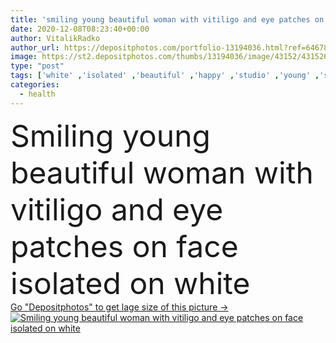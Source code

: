 ```yaml
---
title: 'smiling young beautiful woman with vitiligo and eye patches on face isolated on white'
date: 2020-12-08T08:23:40+00:00
author: VitalikRadko
author_url: https://depositphotos.com/portfolio-13194036.html?ref=64678756
image: https://st2.depositphotos.com/thumbs/13194036/image/43152/431526322/api_thumb_450.jpg?forcejpeg=true
type: "post"
tags: ['white' ,'isolated' ,'beautiful' ,'happy' ,'studio' ,'young' ,'smiling' ,'beauty' ,'cheerful' ,'caucasian' ,'health' ,'face' ,'care' ,'skin' ,'emotion' ,'eye' ,'woman' ,'cosmetic' ,'body' ,'treatment' ,'disease' ,'problem' ,'pigment' ,'positive' ,'dermatology' ,'melanin' ,'pigmentation' ,'patches' ,'vitiligo' ,'one person' ,'depigmentation' ,'face expression' ]
categories: 
  - health
---
```

<div aling="center">
            <font size="60"> Smiling young beautiful woman with vitiligo and eye patches on face isolated on white</font>   
</div>
<div>
    <a href='https://st2.depositphotos.com/thumbs/13194036/image/43152/431526322/api_thumb_450.jpg?forcejpeg=true?ref=64678756' target=_blank > Go "Depositphotos" to get lage size of this picture ->
        <img href='https://st2.depositphotos.com/thumbs/13194036/image/43152/431526322/api_thumb_450.jpg?forcejpeg=true?ref=64678756' src='https://st2.depositphotos.com/13194036/43152/i/950/depositphotos_431526322-stock-photo-smiling-young-beautiful-woman-vitiligo.jpg?forcejpeg=true' alt='Smiling young beautiful woman with vitiligo and eye patches on face isolated on white' >
    </a>
</div>
